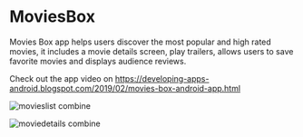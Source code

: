 # MoviesBox
Movies Box app helps users discover the most popular and high rated movies, it includes a movie details screen, play trailers, allows users to save favorite movies and displays audience reviews. 

Check out the app video on https://developing-apps-android.blogspot.com/2019/02/movies-box-android-app.html


![movieslist combine](https://user-images.githubusercontent.com/34511742/52597502-65682c80-2e53-11e9-9369-72f82684f9ab.PNG)

![moviedetails combine](https://user-images.githubusercontent.com/34511742/52597512-6d27d100-2e53-11e9-83b4-710074e0fa05.PNG)

 

